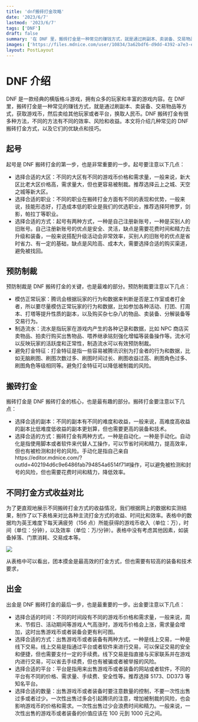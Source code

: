 ```yaml
---
title: 'dnf搬砖打金攻略'
date: '2023/6/7'
lastmod: '2023/6/7'
tags: ['DNF']
draft: false
summary: '在 DNF 里，搬砖打金是一种常见的赚钱方式，就是通过刷副本、卖装备、交易物品等方式，获取游戏币，然后卖给其他玩家或者平台，换取人民币。DNF 搬砖打金有很多种方法，不同的方法有不同的效率、风险和收益。'
images: ['https://files.mdnice.com/user/10834/3a62bdf6-d9dd-4392-a7e3-ed34c9a02ddf.png']
layout: PostLayout
---
```


# DNF 介绍

DNF 是一款经典的横版格斗游戏，拥有众多的玩家和丰富的游戏内容。在 DNF 里，搬砖打金是一种常见的赚钱方式，就是通过刷副本、卖装备、交易物品等方式，获取游戏币，然后卖给其他玩家或者平台，换取人民币。DNF 搬砖打金有很多种方法，不同的方法有不同的效率、风险和收益。本文将介绍几种常见的 DNF 搬砖打金方式，以及它们的优缺点和技巧。

## 起号

起号是 DNF 搬砖打金的第一步，也是非常重要的一步。起号要注意以下几点：

- 选择合适的大区：不同的大区有不同的游戏币价格和需求量，一般来说，新大区比老大区价格高，需求量大，但也更容易被制裁。推荐选择云上之城、天空之城等新大区。
- 选择合适的职业：不同的职业在搬砖打金方面有不同的表现和优势，一般来说，技能形态好，打造成本低的职业是我们的优选职业，推荐选择阿修罗，剑影，帕拉丁等职业。
- 选择合适的方式：起号有两种方式，一种是自己注册新账号，一种是买别人的旧账号。自己注册新账号的优点是安全、灵活，缺点是需要花费时间和精力去升级和装备，一般来说搭配升级活动会非常效率，买别人的旧账号的优点是省时省力、有一定的基础，缺点是风险高、成本大，需要选择合适的购买渠道，避免被找回。

## 预防制裁

预防制裁是 DNF 搬砖打金的关键，也是最难的部分。预防制裁要注意以下几点：

- 模仿正常玩家：腾讯会根据玩家的行为和数据来判断是否是工作室或者打金者，所以要尽量模仿正常玩家的行为和数据，比如参加各种活动、打团、打周本、打塔等提升性质的副本，以及购买杂七杂八的物品、卖装备、分解装备等交易行为。
- 制造流水：流水是指玩家在游戏内产生的各种记录和数据，比如 NPC 商店买卖物品、拍卖行购买出售物品、喂养继承铭刻强化增幅等装备操作等。流水可以反映玩家的活跃度和正常性，制造流水可以有效预防制裁。
- 避免打金特征：打金特征是指一些容易被腾讯识别为打金者的行为和数据，比如无脑刷图、刷图次数过多、刷图时间过长、刷图收益过高、刷图角色过多、刷图角色等级相同等。避免打金特征可以降低被制裁的风险。

## 搬砖打金

搬砖打金是 DNF 搬砖打金的核心，也是最有趣的部分。搬砖打金要注意以下几点：

- 选择合适的副本：不同的副本有不同的难度和收益，一般来说，高难度高收益的副本比低难度低收益的副本更划算，但也需要更高的装备和技术。
- 选择合适的方式：搬砖打金有两种方式，一种是自动化，一种是手动化。自动化是指使用脚本或者软件来代替人工操作，可以节省时间和精力，提高效率，但也有被检测和封号的风险。手动化是指自己亲自https://editor.mdnice.com/?outId=402194d6c9e6486fab794854a6514f71#操作，可以避免被检测和封号的风险，但也需要花费时间和精力，降低效率。

## 不同打金方式收益对比

为了更直观地展示不同搬砖打金方式的收益情况，我们根据网上的数据和实测结果，制作了以下表格来对比各种主流打金方式的收益、时间比和效率。表格中的数据均为英王难度下每天满疲劳（156 点）所能获得的游戏币收入（单位：万），时间（单位：分钟），以及效率（单位：万/分钟）。表格中没有考虑其他因素，如装备掉落、门票消耗、交易成本等。

![](https://files.mdnice.com/user/10834/3a62bdf6-d9dd-4392-a7e3-ed34c9a02ddf.png)

从表格中可以看出，团本摸金是最高效的打金方式，但也需要有较高的装备和技术要求，

## 出金

出金是 DNF 搬砖打金的最后一步，也是最重要的一步。出金要注意以下几点：

- 选择合适的时间：不同的时间段有不同的游戏币价格和需求量，一般来说，周末、节假日、活动期间等游戏人气高涨时，游戏币价格会上涨，需求量会增加，这时出售游戏币或者装备会更有利可图。
- 选择合适的方式：出售游戏币或者装备有两种方式，一种是线上交易，一种是线下交易。线上交易是指通过平台或者软件来进行交易，可以保证交易的安全和便捷，但也需要支付一定的手续费。线下交易是指直接与买家联系并在游戏内进行交易，可以省去手续费，但也有被骗或者被举报的风险。
- 选择合适的平台：平台是指用来出售游戏币或者装备的网站或者软件，不同的平台有不同的价格、需求量、手续费、安全性等。推荐选择 5173、DD373 等知名平台。
- 选择合适的数量：出售游戏币或者装备时要注意数量的控制，不要一次性出售过多或者过少。一次性出售过多会引起腾讯的注意，增加被制裁的风险，也会影响游戏币的价格和需求。一次性出售过少会浪费时间和精力。一般来说，一次性出售的游戏币或者装备的价值应该在 100 元到 1000 元之间。

